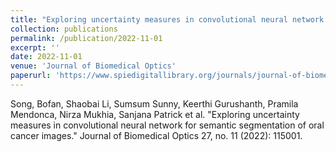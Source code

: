 ```yaml
---
title: "Exploring uncertainty measures in convolutional neural network for semantic segmentation of oral cancer images"
collection: publications
permalink: /publication/2022-11-01
excerpt: ''
date: 2022-11-01
venue: 'Journal of Biomedical Optics'
paperurl: 'https://www.spiedigitallibrary.org/journals/journal-of-biomedical-optics/volume-27/issue-11/115001/Exploring-uncertainty-measures-in-convolutional-neural-network-for-semantic-segmentation/10.1117/1.JBO.27.11.115001.full'
---
```

Song, Bofan, Shaobai Li, Sumsum Sunny, Keerthi Gurushanth, Pramila Mendonca, Nirza Mukhia, Sanjana Patrick et al. "Exploring uncertainty measures in convolutional neural network for semantic segmentation of oral cancer images." Journal of Biomedical Optics 27, no. 11 (2022): 115001.
